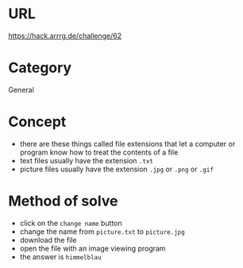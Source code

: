 # URL
https://hack.arrrg.de/challenge/62
# Category
General
# Concept
* there are these things called file extensions that let a computer or program know how to treat the contents of a file
* text files usually have the extension `.txt`
* picture files usually have the extension `.jpg` or `.png` or `.gif`
# Method of solve
* click on the `change name` button
* change the name from `picture.txt` to `picture.jpg`
* download the file
* open the file with an image viewing program
* the answer is `himmelblau`
